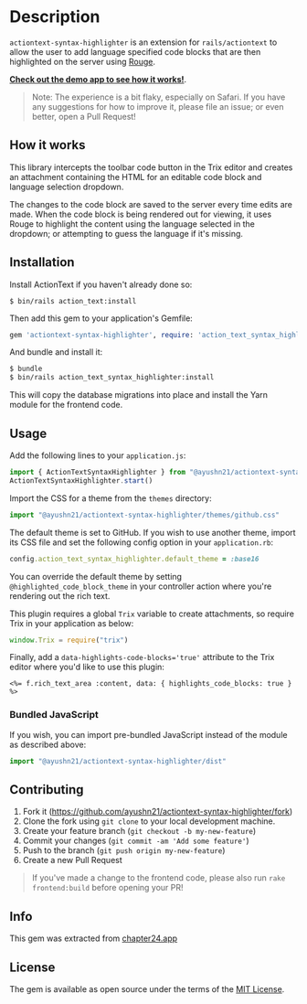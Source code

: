 # Description

`actiontext-syntax-highlighter` is an extension for `rails/actiontext` to allow the user to add language specified code blocks that are then highlighted on the server using [Rouge](http://github.com/rouge-ruby/rouge).

[**Check out the demo app to see how it works!**](https://actiontext-syntax-highlighter.herokuapp.com).

> Note: The experience is a bit flaky, especially on Safari. If you have any suggestions for how to improve it, please file an issue; or even better, open a Pull Request!

## How it works

This library intercepts the toolbar code button in the Trix editor and creates an attachment containing the HTML for an editable code block and language selection dropdown.

The changes to the code block are saved to the server every time edits are made. When the code block is being rendered out for viewing, it uses Rouge to highlight the content using the language selected in the dropdown; or attempting to guess the language if it's missing.


## Installation

Install ActionText if you haven't already done so:

```shell
$ bin/rails action_text:install
```

Then add this gem to your application's Gemfile:

```ruby
gem 'actiontext-syntax-highlighter', require: 'action_text_syntax_highlighter/engine'
```

And bundle and install it:

```bash
$ bundle
$ bin/rails action_text_syntax_highlighter:install
```

This will copy the database migrations into place and install the Yarn module for the frontend code.


## Usage

Add the following lines to your `application.js`:

```javascript
import { ActionTextSyntaxHighlighter } from "@ayushn21/actiontext-syntax-highlighter"
ActionTextSyntaxHighlighter.start()
```

Import the CSS for a theme from the `themes` directory:

```javascript
import "@ayushn21/actiontext-syntax-highlighter/themes/github.css"
```

The default theme is set to GitHub. If you wish to use another theme, import its CSS file and set the following config option in your `application.rb`:

```ruby
config.action_text_syntax_highlighter.default_theme = :base16
```

You can override the default theme by setting `@highlighted_code_block_theme` in your controller action where you're rendering out the rich text.

This plugin requires a global `Trix` variable to create attachments, so require Trix in your application as below:

```javascript
window.Trix = require("trix")
```

Finally, add a `data-highlights-code-blocks='true'` attribute to the Trix editor where you'd like to use this plugin:

```erb
<%= f.rich_text_area :content, data: { highlights_code_blocks: true } %>
```

### Bundled JavaScript

If you wish, you can import pre-bundled JavaScript instead of the module as described above:

```javascript
import "@ayushn21/actiontext-syntax-highlighter/dist"
```

## Contributing

1. Fork it (https://github.com/ayushn21/actiontext-syntax-highlighter/fork)
2. Clone the fork using `git clone` to your local development machine.
3. Create your feature branch (`git checkout -b my-new-feature`)
4. Commit your changes (`git commit -am 'Add some feature'`)
5. Push to the branch (`git push origin my-new-feature`)
6. Create a new Pull Request

> If you've made a change to the frontend code, please also run `rake frontend:build` before opening your PR!

## Info

This gem was extracted from [chapter24.app](https://chapter24.app)


## License
The gem is available as open source under the terms of the [MIT License](https://opensource.org/licenses/MIT).
